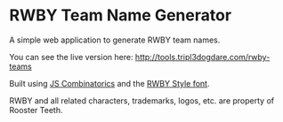 # RWBY Team Name Generator
A simple web application to generate RWBY team names.

You can see the live version here:
http://tools.tripl3dogdare.com/rwby-teams

Built using [JS Combinatorics](https://github.com/dankogai/js-combinatorics) and the [RWBY Style font](https://fontmeme.com/fonts/rwby-style-font/).

RWBY and all related characters, trademarks, logos, etc. are property of Rooster Teeth.
